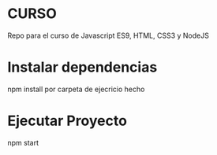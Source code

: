 # CURSO
Repo para el curso de Javascript ES9, HTML, CSS3 y NodeJS
# Instalar dependencias
npm install por carpeta de ejecricio hecho 
# Ejecutar Proyecto
npm start 
